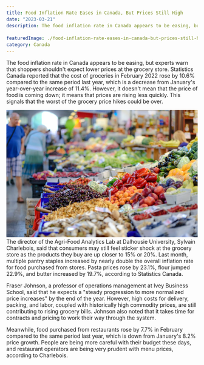 ```yaml
---
title: Food Inflation Rate Eases in Canada, But Prices Still High
date: "2023-03-21"
description: The food inflation rate in Canada appears to be easing, but experts warn that shoppers shouldn't expect lower prices at the grocery store. Statistics Canada reported that the cost of groceries in February 2022 rose by 10.6% compared to the same period last year, which is a decrease from January's year-over-year increase of 11.4%. However, it doesn't mean that the price of food is coming down; it means that prices are rising less quickly. This signals that the worst of the grocery price hikes could be over.

featuredImage: ./food-inflation-rate-eases-in-canada-but-prices-still-high.jpeg
category: Canada
---
```



The food inflation rate in Canada appears to be easing, but experts warn that shoppers shouldn't expect lower prices at the grocery store. Statistics Canada reported that the cost of groceries in February 2022 rose by 10.6% compared to the same period last year, which is a decrease from January's year-over-year increase of 11.4%. However, it doesn't mean that the price of food is coming down; it means that prices are rising less quickly. This signals that the worst of the grocery price hikes could be over.

![Food Inflation Rate Eases in Canada, But Prices Still High](./food-inflation-rate-eases-in-canada-but-prices-still-high.jpeg)
The director of the Agri-Food Analytics Lab at Dalhousie University, Sylvain Charlebois, said that consumers may still feel sticker shock at the grocery store as the products they buy are up closer to 15% or 20%. Last month, multiple pantry staples increased by nearly double the overall inflation rate for food purchased from stores. Pasta prices rose by 23.1%, flour jumped 22.9%, and butter increased by 19.7%, according to Statistics Canada.

Fraser Johnson, a professor of operations management at Ivey Business School, said that he expects a "steady progression to more normalized price increases" by the end of the year. However, high costs for delivery, packing, and labor, coupled with historically high commodity prices, are still contributing to rising grocery bills. Johnson also noted that it takes time for contracts and pricing to work their way through the system.

Meanwhile, food purchased from restaurants rose by 7.7% in February compared to the same period last year, which is down from January's 8.2% price growth. People are being more careful with their budget these days, and restaurant operators are being very prudent with menu prices, according to Charlebois.



